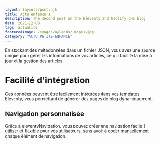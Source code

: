 ```yaml
---
layout: layouts/post.njk
title: Actu enfance 1
description: The second post on the Eleventy and Netlify CMS blog
date: 2021-12-08
tags: actualite
featuredImage: /images/uploads/image1.jpg
category: "ACTU PETITE-ENFANCE"
---
```





En stockant des métadonnées dans un fichier JSON, vous avez une source unique pour gérer les informations de vos articles, ce qui facilite la mise à jour et la gestion des articles.

# Facilité d'intégration

Ces données peuvent être facilement intégrées dans vos templates Eleventy, vous permettant de générer des pages de blog dynamiquement.

## Navigation personnalisée

Grâce à eleventyNavigation, vous pouvez créer une navigation facile à utiliser et flexible pour vos utilisateurs, sans avoir à coder manuellement chaque élément de navigation.

